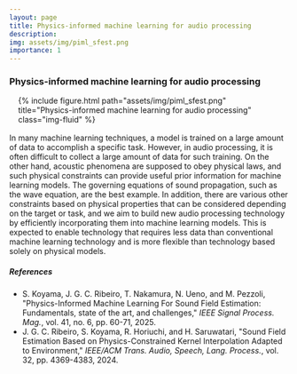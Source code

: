 ```yaml
---
layout: page
title: Physics-informed machine learning for audio processing
description: 
img: assets/img/piml_sfest.png
importance: 1
---
```


### Physics-informed machine learning for audio processing

<div style="margin: 1rem;">
<div class="row">
    <div class="col-sm mt-3 mt-md-0">
    {% include figure.html path="assets/img/piml_sfest.png" title="Physics-informed machine learning for audio processing" class="img-fluid" %}
    </div>
</div>
</div>

In many machine learning techniques, a model is trained on a large amount of data to accomplish a specific task. However, in audio processing, it is often difficult to collect a large amount of data for such training. On the other hand, acoustic phenomena are supposed to obey physical laws, and such physical constraints can provide useful prior information for machine learning models. The governing equations of sound propagation, such as the wave equation, are the best example. In addition, there are various other constraints based on physical properties that can be considered depending on the target or task, and we aim to build new audio processing technology by efficiently incorporating them into machine learning models. This is expected to enable technology that requires less data than conventional machine learning technology and is more flexible than technology based solely on physical models.

##### References
- S. Koyama, J. G. C. Ribeiro, T. Nakamura, N. Ueno, and M. Pezzoli, "Physics-Informed Machine Learning For Sound Field Estimation: Fundamentals, state of the art, and challenges," *IEEE Signal Process. Mag.*, vol. 41, no. 6, pp. 60-71, 2025. <a href="https://doi.org/10.1109/MSP.2024.3465896" target="_blank"><i class="fas fa-external-link-alt"></i></a>
- J. G. C. Ribeiro, S. Koyama, R. Horiuchi, and H. Saruwatari, "Sound Field Estimation Based on Physics-Constrained Kernel Interpolation Adapted to Environment," *IEEE/ACM Trans. Audio, Speech, Lang. Process.*, vol. 32, pp. 4369-4383, 2024. <a href="https://doi.org/10.1109/TASLP.2024.3467951" target="_blank"><i class="fas fa-external-link-alt"></i></a>

